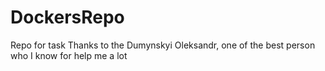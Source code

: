 # DockersRepo
Repo for task
Thanks to the Dumynskyi Oleksandr, one of the best person who I know for help me a lot
